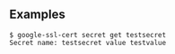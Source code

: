 ## Examples

    $ google-ssl-cert secret get testsecret
    Secret name: testsecret value testvalue